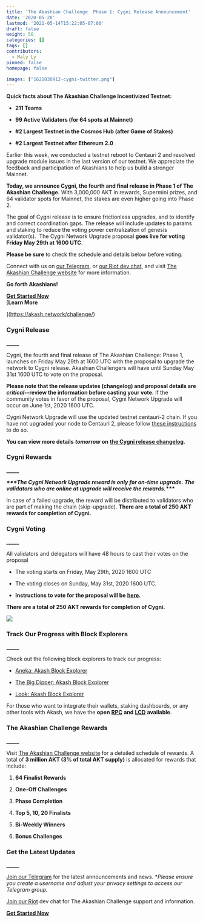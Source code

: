 ```yaml
---
title: 'The Akashian Challenge  Phase 1: Cygni Release Announcement'
date: '2020-05-28'
lastmod: '2021-05-14T15:22:05-07:00'
draft: false
weight: 50
categories: []
tags: []
contributors:
  - Maly Ly
pinned: false
homepage: false

images: ["1621030912-cygni-twitter.png"]
---
```

**Quick facts about The Akashian Challenge Incentivized Testnet:**

*   **211 Teams**
    
*   **99 Active Validators (for 64 spots at Mainnet)**
    
*   **#2 Largest Testnet in the Cosmos Hub (after Game of Stakes)**
    
*   **#2 Largest Testnet after Ethereum 2.0**
    

Earlier this week, we conducted a testnet reboot to Centauri 2 and resolved upgrade module issues in the last version of our testnet. We appreciate the feedback and participation of Akashians to help us build a stronger Mainnet.   
  
**Today, we announce Cygni, the fourth and final release in Phase 1 of The Akashian Challenge.** With 3,000,000 AKT in rewards, Supermini prizes, and 64 validator spots for Mainnet, the stakes are even higher going into Phase 2.  
  
The goal of Cygni release is to ensure frictionless upgrades, and to identify and correct coordination gaps. The release will include updates to params and staking to reduce the voting power centralization of genesis validator(s).  The Cygni Network Upgrade proposal **goes live for voting Friday May 29th at 1600 UTC**.   
  
**Please be sure** to check the schedule and details below before voting.  
  
Connect with us on [our Telegram](https://t.me/AkashNW), or [our Riot dev chat](https://riot.im/app/#/room/#akashnet:matrix.org), and visit [The Akashian Challenge website](https://akash.network/challenge/) for more information.  
  
**Go forth Akashians!**

[**Get Started Now**  
](https://docs.akash.network/akashian/centauri-2)[**Learn More**  
  
](https://akash.network/challenge/)

### **Cygni Release**  
**\_\_\_\_\_**

Cygni, the fourth and final release of The Akashian Challenge: Phase 1, launches on Friday May 29th at 1600 UTC with the proposal to upgrade the network to Cygni release. Akashian Challengers will have until Sunday May 31st 1600 UTC to vote on the proposal.

**Please note that the release updates (changelog) and proposal details are** _**critical**_**\--review the information before casting your vote.** If the community votes in favor of the proposal, Cygni Network Upgrade will occur on June 1st, 2020 1600 UTC. 

Cygni Network Upgrade will use the updated testnet centauri-2 chain. If you have not upgraded your node to Centauri 2, please follow [these instructions](https://docs.akash.network/akashian/centauri-2) to do so.

**You can view more details** _**tomorrow**_ **on** [**the Cygni release changelog**](https://github.com/ovrclk/akash/releases/tag/v0.7.1).   
  

### **Cygni Rewards**  
**\_\_\_\_\_**

_**\*\*\*The Cygni Network Upgrade reward is only for on-time upgrade. The validators who are online at upgrade will receive the rewards.\*\*\***_

In case of a failed upgrade, the reward will be distributed to validators who are part of making the chain (skip-upgrade). **There are a total of 250 AKT rewards for completion of Cygni.**  
  

### **Cygni Voting**  
**\_\_\_\_\_**

All validators and delegators will have 48 hours to cast their votes on the proposal

*   The voting starts on Friday, May 29th, 2020 1600 UTC
    
*   The voting closes on Sunday, May 31st, 2020 1600 UTC.
    
*   **Instructions to vote for the proposal will be** [**here**](https://docs.akash.network/akashian/centauri-2)**.**
    

**There are a total of 250 AKT rewards for completion of Cygni.** 

![](https://www.datocms-assets.com/45776/1620922423-screen-shot-2020-05-27-at-10-19-46-pm-1024x236.png)

### **Track Our Progress with Block Explorers**  
**\_\_\_\_\_**

Check out the following block explorers to track our progress:

*   [Aneka: Akash Block Explorer](https://akash.aneka.io/)
    
*   [The Big Dipper: Akash Block Explorer](https://testnet.akash.bigdipper.live/)
    
*   [Look: Akash Block Explorer](https://look.ping.pub/#/validator)
    

For those who want to integrate their wallets, staking dashboards, or any other tools with Akash, we have the **open** [**RPC**](http://akash-rpc.vitwit.com:26657) **and** [**LCD**](http://akash-lcd.vitwit.com:1317) **available**.  
  

### **The Akashian Challenge Rewards**  
**\_\_\_\_\_**

Visit [The Akashian Challenge website](https://akash.network/blog/the-akashian-challenge-incentivized-testnet-live/) for a detailed schedule of rewards. A total of **3 million AKT (3% of total AKT supply)** is allocated for rewards that include:  

1.  **64 Finalist Rewards**
    
2.  **One-Off Challenges**
    
3.  **Phase Completion**
    
4.  **Top 5, 10, 20 Finalists**
    
5.  **Bi-Weekly Winners**
    
6.  **Bonus Challenges**  
      
    

### **Get the Latest Updates**  
**\_\_\_\_\_**

[Join our Telegram](https://t.me/AkashNW) for the latest announcements and news. \*_Please ensure you create a username and adjust your privacy settings to access our Telegram group._

[Join our Riot](https://riot.im/app/#/room/#akashnet:matrix.org) dev chat for The Akashian Challenge support and information.  
  

[**Get Started Now**  
](https://docs.akash.network/akashian/centauri-2)